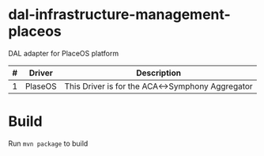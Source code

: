 # dal-infrastructure-management-placeos
DAL adapter for PlaceOS platform

| # | Driver              | Description  |
|---|---------------------|--------------|
| 1 | PlaseOS | This Driver is for the ACA<->Symphony Aggregator |

# Build
Run `mvn package` to build